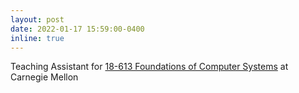 ```yaml
---
layout: post
date: 2022-01-17 15:59:00-0400
inline: true
---
```


Teaching Assistant for [18-613 Foundations of Computer Systems](https://www.cs.cmu.edu/afs/cs/academic/class/18213-f21/www/index.html) at Carnegie Mellon

